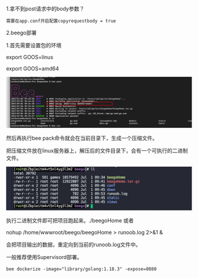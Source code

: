 1.拿不到post请求中的body参数？

```
需要在app.conf开启配置copyrequestbody = true
```



2.beego部署

1.首先需要设置包的环境

export GOOS=linus

export GOOS=amd64

![image-20220701101435424](../../img/image-20220701101435424.png)



然后再执行bee pack命令就会在当前目录下，生成一个压缩文件。



把压缩文件放在linux服务器上，解压后的文件目录下，会有一个可执行的二进制文件。

![image-20220701101617986](../../img/image-20220701101617986.png)



执行二进制文件即可把项目跑起来。./beegoHome 或者

nohup /home/wwwroot/beego/beegoHome > runoob.log 2>&1 &

会把项目输出的数据，重定向到当前的runoob.log文件中。



一般推荐使用Supervisord部署。



```
bee dockerize -image="library/golang:1.18.3" -expose=8080
```
